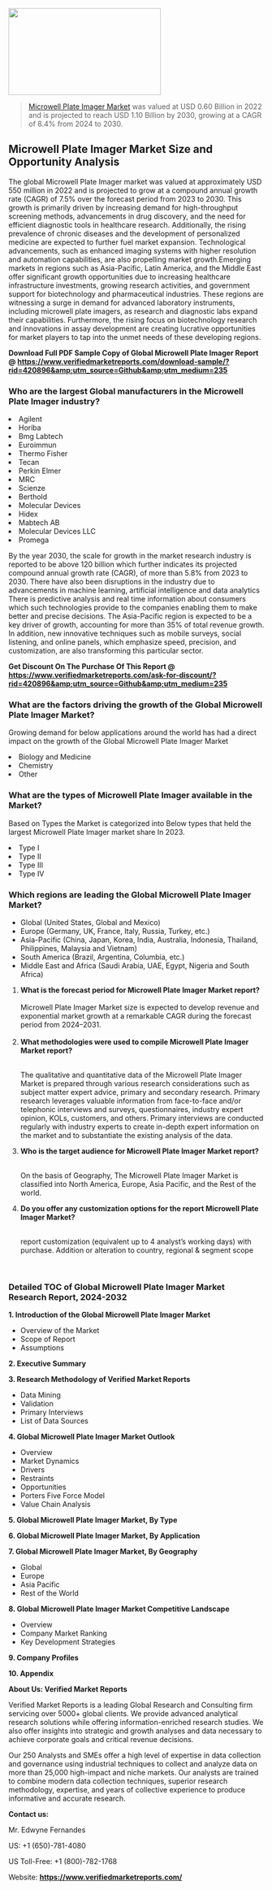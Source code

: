 <img src="https://ffe5etoiles.com/wp-content/uploads/2024/12/MST1-300x171.png" alt="" width="300" height="171" class="alignnone size-medium wp-image-20088" /><blockquote><p><p><a href="https://www.verifiedmarketreports.com/download-sample/?rid=420896&utm_source=Github&utm_medium=235" target="_blank">Microwell Plate Imager Market</a> was valued at USD 0.60 Billion in 2022 and is projected to reach USD 1.10 Billion by 2030, growing at a CAGR of 8.4% from 2024 to 2030.</p></blockquote><p><h2>Microwell Plate Imager Market Size and Opportunity Analysis</h2>The global Microwell Plate Imager market was valued at approximately USD 550 million in 2022 and is projected to grow at a compound annual growth rate (CAGR) of 7.5% over the forecast period from 2023 to 2030. This growth is primarily driven by increasing demand for high-throughput screening methods, advancements in drug discovery, and the need for efficient diagnostic tools in healthcare research. Additionally, the rising prevalence of chronic diseases and the development of personalized medicine are expected to further fuel market expansion. Technological advancements, such as enhanced imaging systems with higher resolution and automation capabilities, are also propelling market growth.Emerging markets in regions such as Asia-Pacific, Latin America, and the Middle East offer significant growth opportunities due to increasing healthcare infrastructure investments, growing research activities, and government support for biotechnology and pharmaceutical industries. These regions are witnessing a surge in demand for advanced laboratory instruments, including microwell plate imagers, as research and diagnostic labs expand their capabilities. Furthermore, the rising focus on biotechnology research and innovations in assay development are creating lucrative opportunities for market players to tap into the unmet needs of these developing regions.</p><p class=""><strong>Download Full PDF Sample Copy of Global Microwell Plate Imager Report @ <a href="https://www.verifiedmarketreports.com/download-sample/?rid=420896&amp;utm_source=Github&amp;utm_medium=235" target="_blank">https://www.verifiedmarketreports.com/download-sample/?rid=420896&amp;utm_source=Github&amp;utm_medium=235</a></strong></p><h3 id="" class="">Who are the largest Global manufacturers in the Microwell Plate Imager industry?</h3><p><li>Agilent</li><li> Horiba</li><li> Bmg Labtech</li><li> Euroimmun</li><li> Thermo Fisher</li><li> Tecan</li><li> Perkin Elmer</li><li> MRC</li><li> Scienze</li><li> Berthold</li><li> Molecular Devices</li><li> Hidex</li><li> Mabtech AB</li><li> Molecular Devices LLC</li><li> Promega</li></p><div class=""><div class="" dir="" data-message-author-role="" data-message-id="" data-message-model-slug=""><div class=""><div class=""><div class=""><div class="" dir="" data-message-author-role="" data-message-id="" data-message-model-slug=""><div class=""><div class=""><p>By the year 2030, the scale for growth in the market research industry is reported to be above 120 billion which further indicates its projected compound annual growth rate (CAGR), of more than 5.8% from 2023 to 2030. There have also been disruptions in the industry due to advancements in machine learning, artificial intelligence and data analytics There is predictive analysis and real time information about consumers which such technologies provide to the companies enabling them to make better and precise decisions. The Asia-Pacific region is expected to be a key driver of growth, accounting for more than 35% of total revenue growth. In addition, new innovative techniques such as mobile surveys, social listening, and online panels, which emphasize speed, precision, and customization, are also transforming this particular sector.</p><p><strong>Get Discount On The Purchase Of This Report @&nbsp; <a href="https://www.verifiedmarketreports.com/ask-for-discount/?rid=420896&amp;utm_source=Github&amp;utm_medium=235" target="_blank">https://www.verifiedmarketreports.com/ask-for-discount/?rid=420896&amp;utm_source=Github&amp;utm_medium=235</a></strong></p></div></div></div></div></div></div></div></div><h3 id="" class="">What are the factors driving the growth of the Global Microwell Plate Imager Market?</h3><p id="" class="">Growing demand for below applications around the world has had a direct impact on the growth of the Global Microwell Plate Imager Market</p><p id="" class=""><li>Biology and Medicine</li><li> Chemistry</li><li> Other</li></p><h3 id="" class="">What are the types of Microwell Plate Imager available in the Market?</h3><p id="" class="">Based on Types the Market is categorized into Below types that held the largest Microwell Plate Imager market share In 2023.</p><p id="" class=""><li>Type I</li><li> Type II</li><li> Type III</li><li> Type IV</li></p><h3 id="" class="">Which regions are leading the Global Microwell Plate Imager Market?</h3><ul><li>Global (United States, Global and Mexico)</li><li>Europe (Germany, UK, France, Italy, Russia, Turkey, etc.)</li><li>Asia-Pacific (China, Japan, Korea, India, Australia, Indonesia, Thailand, Philippines, Malaysia and Vietnam)</li><li>South America (Brazil, Argentina, Columbia, etc.)</li><li>Middle East and Africa (Saudi Arabia, UAE, Egypt, Nigeria and South Africa)</li></ul><p><ol><li><strong>What is the forecast period for Microwell Plate Imager Market report?<br /></strong><br /><span data-sheets-root="1" data-sheets-value="{&quot;1&quot;:2,&quot;2&quot;:&quot;XXXX size is expected to develop revenue and exponential market growth at a remarkable CAGR during the forecast period from 2024&ndash;2030.&quot;}" data-sheets-userformat="{&quot;2&quot;:12674,&quot;4&quot;:{&quot;1&quot;:2,&quot;2&quot;:16776960},&quot;10&quot;:2,&quot;11&quot;:0,&quot;15&quot;:&quot;Arial&quot;,&quot;16&quot;:12}">Microwell Plate Imager Market size is expected to develop revenue and exponential market growth at a remarkable CAGR during the forecast period from 2024&ndash;2031.</span><br /><br /></li><li><strong>What methodologies were used to compile Microwell Plate Imager Market report?<br /><br /></strong><p>The qualitative and quantitative data of the&nbsp;Microwell Plate Imager Market is prepared through various research considerations such as subject matter expert advice, primary and secondary research. Primary research leverages valuable information from face-to-face and/or telephonic interviews and surveys, questionnaires, industry expert opinion, KOLs, customers, and others. Primary interviews are conducted regularly with industry experts to create in-depth expert information on the market and to substantiate the existing analysis of the data.&nbsp;</p></li><li><strong>Who is the target audience for Microwell Plate Imager Market report?<br /><br /></strong><p>On the basis of Geography, The&nbsp;Microwell Plate Imager Market is classified into North America, Europe, Asia Pacific, and the Rest of the world.</p></li><li><strong>Do you offer any customization options for the report Microwell Plate Imager Market?<br /><br /></strong><p>report customization (equivalent up to 4 analyst&rsquo;s working days) with purchase. Addition or alteration to country, regional &amp; segment scope</p><p>&nbsp;</p></li></ol></p><h3 id="" class="">Detailed TOC of Global Microwell Plate Imager Market Research Report, 2024-2032</h3><p id="" class=""><strong>1. Introduction of the Global Microwell Plate Imager Market</strong></p><ul><li>Overview of the Market</li><li>Scope of Report</li><li>Assumptions</li></ul><p id="" class=""><strong>2. Executive Summary</strong></p><p id="" class=""><strong>3. Research Methodology of&nbsp;Verified Market Reports</strong></p><ul><li>Data Mining</li><li>Validation</li><li>Primary Interviews</li><li>List of Data Sources</li></ul><p id="" class=""><strong>4. Global Microwell Plate Imager Market Outlook</strong></p><ul><li>Overview</li><li>Market Dynamics</li><li>Drivers</li><li>Restraints</li><li>Opportunities</li><li>Porters Five Force Model</li><li>Value Chain Analysis</li></ul><p id="" class=""><strong>5. Global Microwell Plate Imager Market, By&nbsp;Type</strong></p><p id="" class=""><strong>6. Global Microwell Plate Imager Market, By Application</strong></p><p id="" class=""><strong>7. Global Microwell Plate Imager Market, By Geography</strong></p><ul><li>Global</li><li>Europe</li><li>Asia Pacific</li><li>Rest of the World</li></ul><p id="" class=""><strong>8. Global Microwell Plate Imager Market Competitive Landscape</strong></p><ul><li>Overview</li><li>Company Market Ranking</li><li>Key Development Strategies</li></ul><p id="" class=""><strong>9. Company Profiles</strong></p><p id="" class=""><strong>10. Appendix</strong></p><p id="" class=""><strong>About Us: Verified Market Reports</strong></p><p id="" class="">Verified Market Reports is a leading Global Research and Consulting firm servicing over 5000+ global clients. We provide advanced analytical research solutions while offering information-enriched research studies. We also offer insights into strategic and growth analyses and data necessary to achieve corporate goals and critical revenue decisions.</p><p id="" class="">Our 250 Analysts and SMEs offer a high level of expertise in data collection and governance using industrial techniques to collect and analyze data on more than 25,000 high-impact and niche markets. Our analysts are trained to combine modern data collection techniques, superior research methodology, expertise, and years of collective experience to produce informative and accurate research.</p><p id="" class=""><strong>Contact us:</strong></p><p id="" class="">Mr. Edwyne Fernandes</p><p id="" class="">US: +1 (650)-781-4080</p><p id="" class="">US Toll-Free: +1 (800)-782-1768</p><p id="" class="">Website: <a target="" data-test-app-aware-link=""><strong>https://www.verifiedmarketreports.com/</strong></a></p>
